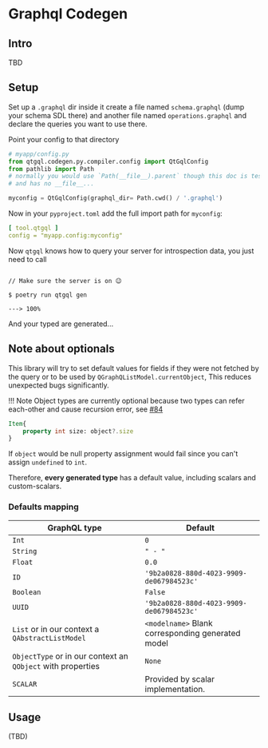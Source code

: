 # Graphql Codegen

## Intro

TBD

## Setup
Set up a `.graphql` dir inside it create a file named `schema.graphql` (dump your schema SDL there)
and another file named `operations.graphql` and declare the queries you want to use there.

Point your config to that directory
```python
# myapp/config.py
from qtgql.codegen.py.compiler.config import QtGqlConfig
from pathlib import Path
# normally you would use `Path(__file__).parent` though this doc is tested
# and has no __file__...

myconfig = QtGqlConfig(graphql_dir= Path.cwd() / '.graphql')
```
Now in your `pyproject.toml` add the full import path
for `myconfig`:

```yaml
[ tool.qtgql ]
config = "myapp.config:myconfig"
```
Now `qtgql` knows how to query your server for
introspection data, you just need to call

<div class="termy">

```console

// Make sure the server is on 😉

$ poetry run qtgql gen

---> 100%
```

</div>

And your typed are generated...

## Note about optionals
This library will try to set default values for fields if they were not fetched by the query
or to be used by `QGraphQListModel.currentObject`,
This reduces unexpected bugs significantly.

!!! Note
    Object types are currently optional because two types
    can refer each-other and cause recursion error, see [#84](https://github.com/nrbnlulu/qtgql/issues/84)

```qml
Item{
    property int size: object?.size
}
```
If `object` would be null property assignment would fail since
you can't assign `undefined` to `int`.

Therefore, **every generated type** has a default value,
including scalars and custom-scalars.
### Defaults mapping
| GraphQL type                                                | Default                                           |
|-------------------------------------------------------------|---------------------------------------------------|
| `Int`                                                       | `0`                                               |
| `String`                                                    | `" - "`                                           |
| `Float`                                                     | `0.0`                                             |
| `ID`                                                        | `'9b2a0828-880d-4023-9909-de067984523c'`          |
| `Boolean`                                                   | `False`                                           |
| `UUID`                                                      | `'9b2a0828-880d-4023-9909-de067984523c'`          |
| `List` or in our context a `QAbstractListModel`             | `<modelname>` Blank corresponding generated model |
| `ObjectType` or in our context an `QObject` with properties | `None`                                            |
| `SCALAR`                                                    | Provided by scalar implementation.                |


## Usage

(TBD)
